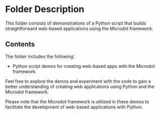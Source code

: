 # Folder Description

This folder consists of demonstrations of a Python script that builds straightforward web-based applications using the Microdot framework.

## Contents

The folder includes the following:

- Python script demos for creating web-based apps with the Microdot framework.

Feel free to explore the demos and experiment with the code to gain a better understanding of creating web applications using Python and the Microdot framework.

Please note that the Microdot framework is utilized in these demos to facilitate the development of web-based applications with Python.
